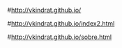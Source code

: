 #http://vkindrat.github.io/

#http://vkindrat.github.io/index2.html

#http://vkindrat.github.io/sobre.html


